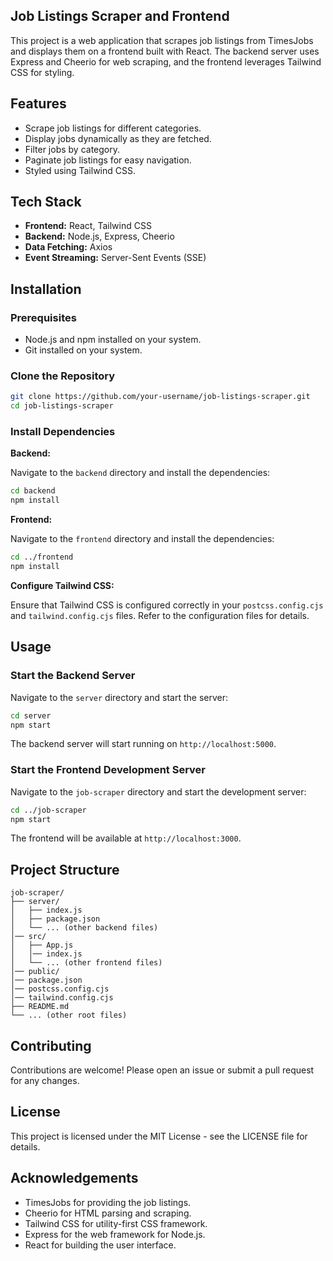 ## Job Listings Scraper and Frontend

This project is a web application that scrapes job listings from TimesJobs and displays them on a frontend built with React. The backend server uses Express and Cheerio for web scraping, and the frontend leverages Tailwind CSS for styling.

## Features

- Scrape job listings for different categories.
- Display jobs dynamically as they are fetched.
- Filter jobs by category.
- Paginate job listings for easy navigation.
- Styled using Tailwind CSS.

## Tech Stack

- **Frontend:** React, Tailwind CSS
- **Backend:** Node.js, Express, Cheerio
- **Data Fetching:** Axios
- **Event Streaming:** Server-Sent Events (SSE)

## Installation

### Prerequisites

- Node.js and npm installed on your system.
- Git installed on your system.

### Clone the Repository

```bash
git clone https://github.com/your-username/job-listings-scraper.git
cd job-listings-scraper
```

### Install Dependencies

**Backend:**

Navigate to the `backend` directory and install the dependencies:

```bash
cd backend
npm install
```

**Frontend:**

Navigate to the `frontend` directory and install the dependencies:

```bash
cd ../frontend
npm install
```

**Configure Tailwind CSS:**

Ensure that Tailwind CSS is configured correctly in your `postcss.config.cjs` and `tailwind.config.cjs` files. Refer to the configuration files for details.

## Usage

### Start the Backend Server

Navigate to the `server` directory and start the server:

```bash
cd server
npm start
```

The backend server will start running on `http://localhost:5000`.

### Start the Frontend Development Server

Navigate to the `job-scraper` directory and start the development server:

```bash
cd ../job-scraper
npm start
```

The frontend will be available at `http://localhost:3000`.

## Project Structure

```
job-scraper/
├── server/
│   ├── index.js
│   ├── package.json
│   └── ... (other backend files)
│── src/
│   ├── App.js
│   │── index.js
│   └── ... (other frontend files)
│── public/
│── package.json
│── postcss.config.cjs
│── tailwind.config.cjs
├── README.md
└── ... (other root files)
```

## Contributing

Contributions are welcome! Please open an issue or submit a pull request for any changes.

## License

This project is licensed under the MIT License - see the LICENSE file for details.

## Acknowledgements

- TimesJobs for providing the job listings.
- Cheerio for HTML parsing and scraping.
- Tailwind CSS for utility-first CSS framework.
- Express for the web framework for Node.js.
- React for building the user interface.
